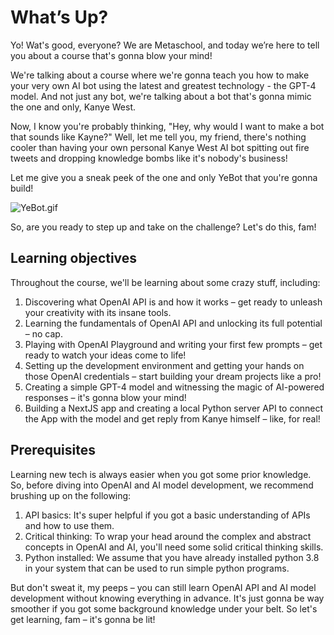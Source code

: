 # What’s Up?

Yo! Wat's good, everyone? We are Metaschool, and today we’re here to tell you about a course that's gonna blow your mind!

We're talking about a course where we're gonna teach you how to make your very own AI bot using the latest and greatest technology - the GPT-4 model. And not just any bot, we're talking about a bot that's gonna mimic the one and only, Kanye West.

Now, I know you're probably thinking, "Hey, why would I want to make a bot that sounds like Kayne?" Well, let me tell you, my friend, there's nothing cooler than having your own personal Kanye West AI bot spitting out fire tweets and dropping knowledge bombs like it's nobody's business!

Let me give you a sneak peek of the one and only YeBot that you're gonna build!

![YeBot.gif](https://github.com/0xmetaschool/Learning-Projects/raw/main/Build%20a%20YeBot%20with%20OpenAI%20API/1.%20Ready%2C%20Set%2C%20Build!/What%E2%80%99s%20Up%20e0976f9262fa4fb6a2be99c2d8b3739f/YeBot.gif)

So, are you ready to step up and take on the challenge? Let's do this, fam! 

## Learning objectives

Throughout the course, we'll be learning about some crazy stuff, including:

1. Discovering what OpenAI API is and how it works – get ready to unleash your creativity with its insane tools.
2. Learning the fundamentals of OpenAI API and unlocking its full potential – no cap.
3. Playing with OpenAI Playground and writing your first few prompts – get ready to watch your ideas come to life!
4. Setting up the development environment and getting your hands on those OpenAI credentials – start building your dream projects like a pro!
5. Creating a simple GPT-4 model and witnessing the magic of AI-powered responses – it's gonna blow your mind!
6. Building a NextJS app and creating a local Python server API to connect the App with the model and get reply from Kanye himself – like, for real!

## Prerequisites

Learning new tech is always easier when you got some prior knowledge. So, before diving into OpenAI and AI model development, we recommend brushing up on the following:

1. API basics: It's super helpful if you got a basic understanding of APIs and how to use them.
2. Critical thinking: To wrap your head around the complex and abstract concepts in OpenAI and AI, you'll need some solid critical thinking skills.
3. Python installed: We assume that you have already installed python 3.8 in your system that can be used to run simple python programs.

But don't sweat it, my peeps – you can still learn OpenAI API and AI model development without knowing everything in advance. It's just gonna be way smoother if you got some background knowledge under your belt. So let's get learning, fam – it's gonna be lit!
